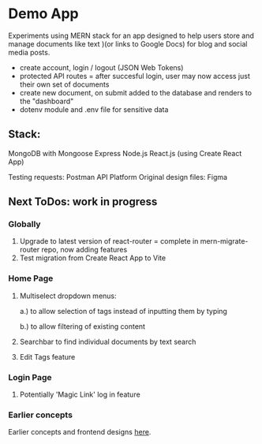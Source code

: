 # **Demo App**

Experiments using MERN stack for an app designed to help users store and manage documents like text )(or links to Google Docs) for blog and social media posts. 

- create account, login / logout (JSON Web Tokens)
- protected API routes = after succesful login, user may now access just their own set of documents 
- create new document, on submit added to the database and renders to the "dashboard" 
- dotenv module and .env file for sensitive data

## **Stack:**
MongoDB with Mongoose 
Express
Node.js 
React.js (using Create React App)

Testing requests: Postman API Platform
Original design files: Figma


## **Next ToDos: work in progress** 

### **Globally**
1) Upgrade to latest version of react-router = complete in mern-migrate-router repo, now adding features
2) Test migration from Create React App to Vite 


### **Home Page** 

1) Multiselect dropdown menus:

    a.) to allow selection of tags instead of inputting them by typing 
    
    b.) to allow filtering of existing content 

2) Searchbar to find individual documents by text search

3) Edit Tags feature


### **Login Page**
1) Potentially 'Magic Link' log in feature 


### **Earlier concepts**


 Earlier concepts and frontend designs [here](https://github.com/rhw-repo/content_simple).




